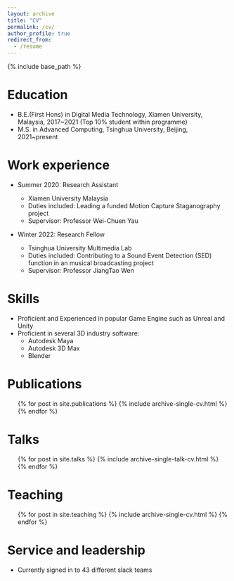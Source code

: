 ```yaml
---
layout: archive
title: "CV"
permalink: /cv/
author_profile: true
redirect_from:
  - /resume
---
```


{% include base_path %}

Education
======
* B.E.(First Hons) in Digital Media Technology, Xiamen University, Malaysia, 2017~2021 (Top 10% student within programme)
* M.S. in Advanced Computing, Tsinghua University, Beijing, 2021~present
<!-- * Ph.D in Version Control Theory, GitHub University, 2018 (expected) -->

Work experience
======
* Summer 2020: Research Assistant
  * Xiamen University Malaysia
  * Duties included: Leading a funded Motion Capture Staganography project 
  * Supervisor: Professor Wei-Chuen Yau

* Winter 2022: Research Fellow 
  * Tsinghua University Multimedia Lab
  * Duties included: Contributing to a Sound Event Detection (SED) function in an musical broadcasting project
  * Supervisor: Professor JiangTao Wen
  
Skills
======
* Proficient and Experienced in popular Game Engine such as Unreal and Unity
* Proficient in several 3D industry software:
  * Autodesk Maya
  * Autodesk 3D Max
  * Blender

Publications
======
  <ul>{% for post in site.publications %}
    {% include archive-single-cv.html %}
  {% endfor %}</ul>
  
Talks
======
  <ul>{% for post in site.talks %}
    {% include archive-single-talk-cv.html %}
  {% endfor %}</ul>
  
Teaching
======
  <ul>{% for post in site.teaching %}
    {% include archive-single-cv.html %}
  {% endfor %}</ul>
  
Service and leadership
======
* Currently signed in to 43 different slack teams
